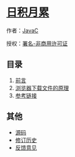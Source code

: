 # [日积月累]()

作者：[JavaC](http://blog.javac.tech)

授权：<a rel="license" href="http://creativecommons.org/licenses/by-nc/4.0/">署名-非商用许可证</a>

## 目录
1. [前言](#README)
1. [浏览器下载文件的原理](#docs/browser-download-file)
1. [参考链接](#docs/reference)

## 其他
- [源码](http://github.com/javacpro/blog/)
- [修订历史](https://github.com/javacpro/blog/commits/gh-pages)
- [反馈意见](https://github.com/javacpro/blog/issues)
